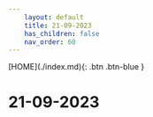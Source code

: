 ```yaml
---
    layout: default
    title: 21-09-2023
    has_children: false
    nav_order: 60
---
```


<span class="fs-1">
[HOME](./index.md){: .btn .btn-blue }
</span>

# 21-09-2023
